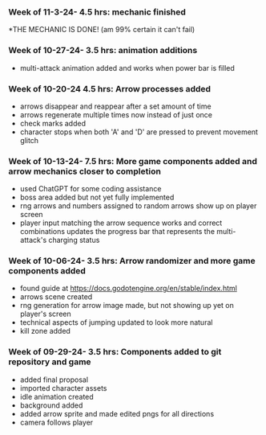 ### Week of 11-3-24- 4.5 hrs: mechanic finished
*THE MECHANIC IS DONE! (am 99% certain it can't fail)
### Week of 10-27-24- 3.5 hrs: animation additions
* multi-attack animation added and works when power bar is filled
### Week of 10-20-24 4.5 hrs: Arrow processes added
* arrows disappear and reappear after a set amount of time
* arrows regenerate multiple times now instead of just once
* check marks added
* character stops when both 'A' and 'D' are pressed to prevent movement glitch
### Week of 10-13-24- 7.5 hrs: More game components added and arrow mechanics closer to completion
* used ChatGPT for some coding assistance
* boss area added but not yet fully implemented
* rng arrows and numbers assigned to random arrows show up on player screen
* player input matching the arrow sequence works and correct combinations updates the progress bar that represents the multi-attack's charging status
### Week of 10-06-24- 3.5 hrs: Arrow randomizer and more game components added
* found guide at https://docs.godotengine.org/en/stable/index.html 
* arrows scene created
* rng generation for arrow image made, but not showing up yet on player's screen
* technical aspects of jumping updated to look more natural
* kill zone added
### Week of 09-29-24- 3.5 hrs: Components added to git repository and game
* added final proposal
* imported character assets
* idle animation created
* background added
* added arrow sprite and made edited pngs for all directions
* camera follows player
